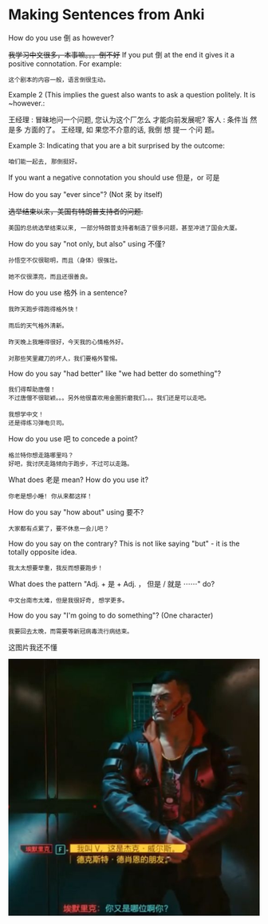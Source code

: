 # Making Sentences from Anki

How do you use 倒 as however?

~~我学习中文很多，本事嘛。。。倒不好~~
If you put 倒 at the end it gives it a positive connotation. For example:

	这个剧本的内容一般，语言倒很生动。
  
Example 2 (This implies the guest also wants to ask a question politely. It is ~however.:

  王经理 : 冒昧地问一个问题, 您认为这个厂怎么 才能向前发展呢?
  客人 : 条件当 然 是多 方面的了。 王经理, 如 果您不介意的话, 我倒 想 提一 个问 题。
  
Example 3: Indicating that you are a bit surprised by the outcome:

	咱们能一起去, 那倒挺好。

If you want a negative connotation you should use 但是，or 可是

How do you say "ever since"? (Not 來 by itself)

~~选举结束以来，美国有特朗普支持者的问题.~~

	美国的总统选举结束以来, 一部分特朗普支持者制造了很多问题，甚至冲进了国会大厦。

How do you say "not only, but also" using 不僅?

    孙悟空不仅很聪明，而且（身体）很强壮。
    
    她不仅很漂亮，而且还很善良。

How do you use 格外 in a sentence?

    我昨天跑步得跑得格外快！
    
    雨后的天气格外清新。
    
    昨天晚上我睡得很好，今天我的心情格外好。
    
    对那些笑里藏刀的坏人，我们要格外警惕。

How do you say "had better" like "we had better do something"?

    我们得帮助唐僧！
    不过唐僧不很聪颖。。。另外他很喜欢用金圈折磨我们。。。我们还是可以走吧。

    我想学中文！
    还是得练习弹电贝司。

How do you use 吧 to concede a point?

    格兰特你想走路哪里吗？
    好吧，我讨厌走路倾向于跑步，不过可以走路。

What does 老是 mean? How do you use it?

    你老是想小睡! 你从来都这样！

How do you say "how about" using 要不?

    大家都有点累了，要不休息一会儿吧？

How do you say on the contrary? This is not like saying "but" - it is the totally opposite idea.

    我太太想要举重，我反而想要跑步！

What does the pattern "Adj. + 是 + Adj. ， 但是 / 就是 ⋯⋯" do?

    中文台南市太难，但是我很好奇, 想学更多。

How do you say "I'm going to do something"? (One character)

    我要回去太晚，而需要等新冠病毒流行病结束。

这图片我还不懂

![](2021-01-12-16-50-38.png)